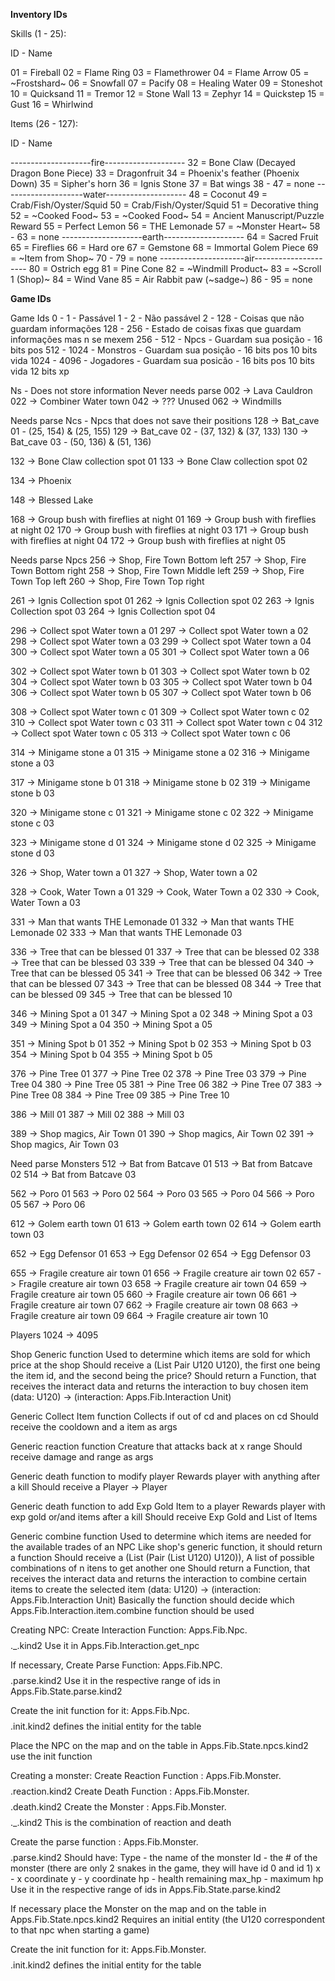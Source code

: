 **Inventory IDs**

Skills (1 - 25):

ID - Name

01 = Fireball
02 = Flame Ring
03 = Flamethrower
04 = Flame Arrow
05 = ~Frostshard~
06 = Snowfall
07 = Pacify
08 = Healing Water
09 = Stoneshot
10 = Quicksand
11 = Tremor
12 = Stone Wall
13 = Zephyr 
14 = Quickstep
15 = Gust
16 = Whirlwind


Items (26 - 127): 

ID - Name 

--------------------fire--------------------
32 = Bone Claw (Decayed Dragon Bone Piece)
33 = Dragonfruit
34 = Phoenix's feather (Phoenix Down)
35 = Sipher's horn
36 = Ignis Stone
37 = Bat wings
38 - 47 = none
--------------------water--------------------
48 = Coconut
49 = Crab/Fish/Oyster/Squid
50 = Crab/Fish/Oyster/Squid
51 = Decorative thing
52 = ~Cooked Food~
53 = ~Cooked Food~
54 = Ancient Manuscript/Puzzle Reward
55 = Perfect Lemon
56 = THE Lemonade
57 = ~Monster Heart~
58 - 63 = none
--------------------earth--------------------
64 = Sacred Fruit
65 = Fireflies
66 = Hard ore
67 = Gemstone
68 = Immortal Golem Piece
69 = ~Item from Shop~
70 - 79 = none
---------------------air---------------------
80 = Ostrich egg
81 = Pine Cone
82 = ~Windmill Product~
83 = ~Scroll 1 (Shop)~
84 = Wind Vane
85 = Air Rabbit paw (~sadge~)
86 - 95 = none

**Game IDs**

Game Ids
 0    - 1    - Passável
 1    - 2    - Não passável 
 2    - 128  - Coisas que não guardam informações
 128  - 256  - Estado de coisas fixas que guardam informações mas n se mexem
 256  - 512  - Npcs      - Guardam sua posição - 16 bits pos
 512  - 1024 - Monstros  - Guardam sua posição - 16 bits pos 10 bits vida
 1024 - 4096 - Jogadores - Guardam sua posicão - 16 bits pos 10 bits vida 12 bits xp


Ns - Does not store information
Never needs parse
  002 -> Lava Cauldron
  022 -> Combiner Water town
  042 -> ??? Unused
  062 -> Windmills


Needs parse
Ncs - Npcs that does not save their positions
  128 -> Bat_cave 01 - (25, 154) & (25, 155)
  129 -> Bat_cave 02 - (37, 132) & (37, 133)
  130 -> Bat_cave 03 - (50, 136) & (51, 136)

  132 -> Bone Claw collection spot 01
  133 -> Bone Claw collection spot 02

  134 -> Phoenix

  148 -> Blessed Lake

  168 -> Group bush with fireflies at night 01
  169 -> Group bush with fireflies at night 02
  170 -> Group bush with fireflies at night 03
  171 -> Group bush with fireflies at night 04
  172 -> Group bush with fireflies at night 05

Needs parse
Npcs
  256 -> Shop, Fire Town Bottom left
  257 -> Shop, Fire Town Bottom right
  258 -> Shop, Fire Town Middle left
  259 -> Shop, Fire Town Top    left
  260 -> Shop, Fire Town Top    right
  
  261 -> Ignis Collection spot 01
  262 -> Ignis Collection spot 02
  263 -> Ignis Collection spot 03
  264 -> Ignis Collection spot 04
  
  296 -> Collect spot Water town a 01
  297 -> Collect spot Water town a 02
  298 -> Collect spot Water town a 03
  299 -> Collect spot Water town a 04
  300 -> Collect spot Water town a 05
  301 -> Collect spot Water town a 06

  302 -> Collect spot Water town b 01
  303 -> Collect spot Water town b 02
  304 -> Collect spot Water town b 03
  305 -> Collect spot Water town b 04
  306 -> Collect spot Water town b 05
  307 -> Collect spot Water town b 06

  308 -> Collect spot Water town c 01
  309 -> Collect spot Water town c 02
  310 -> Collect spot Water town c 03
  311 -> Collect spot Water town c 04
  312 -> Collect spot Water town c 05
  313 -> Collect spot Water town c 06

  314 -> Minigame stone a 01
  315 -> Minigame stone a 02
  316 -> Minigame stone a 03

  317 -> Minigame stone b 01
  318 -> Minigame stone b 02
  319 -> Minigame stone b 03

  320 -> Minigame stone c 01
  321 -> Minigame stone c 02
  322 -> Minigame stone c 03

  323 -> Minigame stone d 01
  324 -> Minigame stone d 02
  325 -> Minigame stone d 03

  326 -> Shop, Water town a 01
  327 -> Shop, Water town a 02

  328 -> Cook, Water Town a 01
  329 -> Cook, Water Town a 02
  330 -> Cook, Water Town a 03

  331 -> Man that wants THE Lemonade 01
  332 -> Man that wants THE Lemonade 02
  333 -> Man that wants THE Lemonade 03

  336 -> Tree that can be blessed 01
  337 -> Tree that can be blessed 02
  338 -> Tree that can be blessed 03
  339 -> Tree that can be blessed 04
  340 -> Tree that can be blessed 05
  341 -> Tree that can be blessed 06
  342 -> Tree that can be blessed 07
  343 -> Tree that can be blessed 08
  344 -> Tree that can be blessed 09
  345 -> Tree that can be blessed 10

  346 -> Mining Spot a 01
  347 -> Mining Spot a 02
  348 -> Mining Spot a 03
  349 -> Mining Spot a 04
  350 -> Mining Spot a 05
  
  351 -> Mining Spot b 01
  352 -> Mining Spot b 02
  353 -> Mining Spot b 03
  354 -> Mining Spot b 04
  355 -> Mining Spot b 05

  376 -> Pine Tree 01
  377 -> Pine Tree 02
  378 -> Pine Tree 03
  379 -> Pine Tree 04
  380 -> Pine Tree 05
  381 -> Pine Tree 06
  382 -> Pine Tree 07
  383 -> Pine Tree 08
  384 -> Pine Tree 09
  385 -> Pine Tree 10

  386 -> Mill 01
  387 -> Mill 02
  388 -> Mill 03

  389 -> Shop magics, Air Town 01
  390 -> Shop magics, Air Town 02
  391 -> Shop magics, Air Town 03

Need parse
Monsters
  512 -> Bat from Batcave 01
  513 -> Bat from Batcave 02
  514 -> Bat from Batcave 03

  562 -> Poro 01
  563 -> Poro 02
  564 -> Poro 03
  565 -> Poro 04
  566 -> Poro 05
  567 -> Poro 06

  612 -> Golem earth town 01
  613 -> Golem earth town 02
  614 -> Golem earth town 03

  652 -> Egg Defensor 01
  653 -> Egg Defensor 02
  654 -> Egg Defensor 03

  655 -> Fragile creature air town 01
  656 -> Fragile creature air town 02
  657 -> Fragile creature air town 03
  658 -> Fragile creature air town 04
  659 -> Fragile creature air town 05
  660 -> Fragile creature air town 06
  661 -> Fragile creature air town 07
  662 -> Fragile creature air town 08
  663 -> Fragile creature air town 09
  664 -> Fragile creature air town 10

Players 1024 -> 4095


  Shop Generic function
    Used to determine which items are sold for which price at the shop
    Should receive a (List Pair U120 U120), the first one being the item id, and the second being the price?
    Should return a Function, that receives the interact data and returns the interaction to buy chosen item
      (data: U120) -> (interaction: Apps.Fib.Interaction Unit)

  Generic Collect Item function
    Collects if out of cd and places on cd
    Should receive the cooldown and a item as args

  Generic reaction function
    Creature that attacks back at x range
    Should receive damage and range as args
  
  Generic death function to modify player
    Rewards player with anything after a kill
    Should receive a Player -> Player

  Generic death function to add Exp Gold Item to a player
    Rewards player with exp gold or/and items after a kill
    Should receive Exp Gold and List of Items
  
  Generic combine function
    Used to determine which items are needed for the available trades of an NPC
    Like shop's generic function, it should return a function
    Should receive a (List (Pair (List U120) U120)), A list of possible combinations of n itens to get another one
    Should return a Function, that receives the interact data and returns the interaction to combine certain items to create the selected item
      (data: U120) -> (interaction: Apps.Fib.Interaction Unit)
    Basically the function should decide which Apps.Fib.Interaction.item.combine function should be used


Creating NPC:
  Create Interaction Function: Apps.Fib.Npc.$$$$._.kind2
    Use it in Apps.Fib.Interaction.get_npc 

  If necessary, Create Parse Function: Apps.Fib.NPC.$$$$.parse.kind2
    Use it in the respective range of ids in Apps.Fib.State.parse.kind2

  Create the init function for it: Apps.Fib.Npc.$$$$.init.kind2
    defines the initial entity for the table

  Place the NPC on the map and on the table in Apps.Fib.State.npcs.kind2
    use the init function

Creating a monster:
  Create Reaction Function  : Apps.Fib.Monster.$$$$.reaction.kind2
  Create Death Function     : Apps.Fib.Monster.$$$$.death.kind2
  Create the Monster        : Apps.Fib.Monster.$$$$._.kind2
    This is the combination of reaction and death
  
  Create the parse function : Apps.Fib.Monster.$$$$.parse.kind2
    Should have:
      Type   - the name of the monster
      Id     - the # of the monster (there are only 2 snakes in the game, they will have id 0 and id 1)
      x      - x coordinate
      y      - y coordinate
      hp     - health remaining
      max_hp - maximum hp
    Use it in the respective range of ids in Apps.Fib.State.parse.kind2

  If necessary place the Monster on the map and on the table in Apps.Fib.State.npcs.kind2
    Requires an initial entity (the U120 correspondent to that npc when starting a game)

  Create the init function for it: Apps.Fib.Monster.$$$$.init.kind2
    defines the initial entity for the table